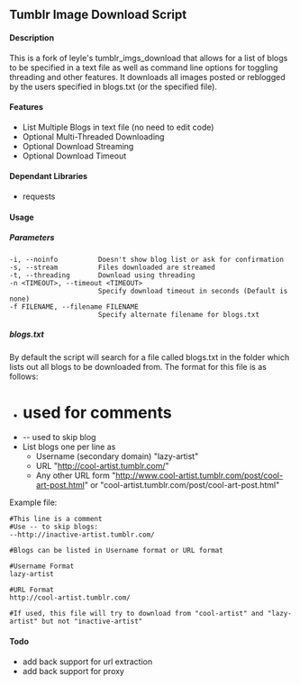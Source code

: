 ## Tumblr Image Download Script

#### Description
This is a fork of leyle's tumblr_imgs_download that allows for a list of blogs to be specified in a text file as well as command line options for toggling threading and other features. It downloads all images posted or reblogged by the users specified in blogs.txt (or the specified file).

#### Features
- List Multiple Blogs in text file (no need to edit code)
- Optional Multi-Threaded Downloading
- Optional Download Streaming
- Optional Download Timeout

#### Dependant Libraries
- requests

#### Usage

##### Parameters
```
-i, --noinfo          Doesn't show blog list or ask for confirmation
-s, --stream          Files downloaded are streamed
-t, --threading       Download using threading
-n <TIMEOUT>, --timeout <TIMEOUT>
                      Specify download timeout in seconds (Default is none)
-f FILENAME, --filename FILENAME
                      Specify alternate filename for blogs.txt
```

##### blogs.txt
By default the script will search for a file called blogs.txt in the folder which lists out all blogs to be downloaded from. The format for this file is as follows:
- # used for comments
- -- used to skip blog
- List blogs one per line as 
  - Username (secondary domain) "lazy-artist"
  - URL "http://cool-artist.tumblr.com/"
  - Any other URL form "http://www.cool-artist.tumblr.com/post/cool-art-post.html" or "cool-artist.tumblr.com/post/cool-art-post.html"

Example file:
```
#This line is a comment
#Use -- to skip blogs:
--http://inactive-artist.tumblr.com/

#Blogs can be listed in Username format or URL format

#Username Format
lazy-artist

#URL Format
http://cool-artist.tumblr.com/

#If used, this file will try to download from "cool-artist" and "lazy-artist" but not "inactive-artist"
```

#### Todo
- add back support for url extraction
- add back support for proxy
